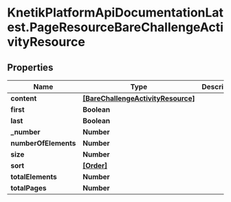 # KnetikPlatformApiDocumentationLatest.PageResourceBareChallengeActivityResource

## Properties
Name | Type | Description | Notes
------------ | ------------- | ------------- | -------------
**content** | [**[BareChallengeActivityResource]**](BareChallengeActivityResource.md) |  | [optional] 
**first** | **Boolean** |  | [optional] 
**last** | **Boolean** |  | [optional] 
**_number** | **Number** |  | [optional] 
**numberOfElements** | **Number** |  | [optional] 
**size** | **Number** |  | [optional] 
**sort** | [**[Order]**](Order.md) |  | [optional] 
**totalElements** | **Number** |  | [optional] 
**totalPages** | **Number** |  | [optional] 


